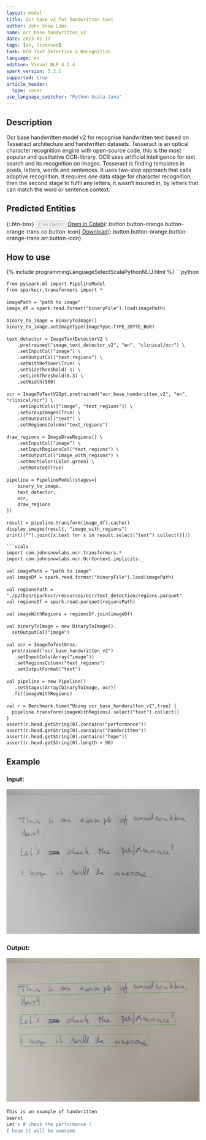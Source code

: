 ```yaml
---
layout: model
title: Оcr base v2 for handwritten text
author: John Snow Labs
name: ocr_base_handwritten_v2
date: 2023-01-17
tags: [en, licensed]
task: OCR Text Detection & Recognition
language: en
edition: Visual NLP 4.2.4
spark_version: 3.2.1
supported: true
article_header:
  type: cover
use_language_switcher: "Python-Scala-Java"
---
```


## Description

Ocr base handwritten model v2 for recognise handwritten text based on Tesseract architecture and handwritten datasets.
Tesseract is an optical character recognition engine with open-source code, this is the most popular and qualitative OCR-library. OCR uses artificial intelligence for text search and its recognition on images. Tesseract is finding templates in pixels, letters, words and sentences. It uses two-step approach that calls adaptive recognition. It requires one data stage for character recognition, then the second stage to fulfil any letters, it wasn’t insured in, by letters that can match the word or sentence context.

## Predicted Entities

{:.btn-box}
<button class="button button-orange" disabled>Live Demo</button>
[Open in Colab](https://colab.research.google.com/github/JohnSnowLabs/spark-ocr-workshop/blob/master/tutorials/Cards/SparkOcrImageToTextHandwritten_V2.ipynb){:.button.button-orange.button-orange-trans.co.button-icon}
[Download](https://s3.amazonaws.com/auxdata.johnsnowlabs.com/clinical/ocr/ocr_base_handwritten_v2_en_4.2.2_3.0_1670602309000.zip){:.button.button-orange.button-orange-trans.arr.button-icon}


## How to use

<div class="tabs-box" markdown="1">
{% include programmingLanguageSelectScalaPythonNLU.html %}
```python

    from pyspark.ml import PipelineModel
    from sparkocr.transformers import *

    imagePath = "path to image"
    image_df = spark.read.format("binaryFile").load(imagePath)

    binary_to_image = BinaryToImage() 
    binary_to_image.setImageType(ImageType.TYPE_3BYTE_BGR)
    
    text_detector = ImageTextDetectorV2 \
        .pretrained("image_text_detector_v2", "en", "clinical/ocr") \
        .setInputCol("image") \
        .setOutputCol("text_regions") \
        .setWithRefiner(True) \
        .setSizeThreshold(-1) \
        .setLinkThreshold(0.3) \
        .setWidth(500)
    
    ocr = ImageToTextV2Opt.pretrained("ocr_base_handwritten_v2", "en", "clinical/ocr") \
        .setInputCols(["image", "text_regions"]) \
        .setGroupImages(True) \
        .setOutputCol("text") \
        .setRegionsColumn("text_regions")
    
    draw_regions = ImageDrawRegions() \
        .setInputCol("image") \
        .setInputRegionsCol("text_regions") \
        .setOutputCol("image_with_regions") \
        .setRectColor(Color.green) \
        .setRotated(True)
    
    pipeline = PipelineModel(stages=[
        binary_to_image,
        text_detector,
        ocr,
        draw_regions
    ])

    result = pipeline.transform(image_df).cache()
    display_images(result, "image_with_regions")
    print(("").join([x.text for x in result.select("text").collect()]))
```
```scala
import com.johnsnowlabs.ocr.transformers.*
import com.johnsnowlabs.ocr.OcrContext.implicits._

val imagePath = "path to image"
val imageDf = spark.read.format("binaryFile").load(imagePath)

val regionsPath = "./python/sparkocr/resources/ocr/text_detection/regions.parquet"
val regionsDf = spark.read.parquet(regionsPath)

val imageWithRegions = regionsDf.join(imageDf)

val binaryToImage = new BinaryToImage().
  setOutputCol("image")

val ocr = ImageToTextOnnx.
  pretrained("ocr_base_handwritten_v2")
   .setInputCols(Array("image"))
   .setRegionsColumn("text_regions")
   .setOutputFormat("text")

val pipeline = new Pipeline()
   .setStages(Array(binaryToImage, ocr))
  .fit(imageWithRegions)

val r = Benchmark.time("Using ocr_base_handwritten_v2",true) {
  pipeline.transform(imageWithRegions).select("text").collect()
}
assert(r.head.getString(0).contains("performance"))
assert(r.head.getString(0).contains("handwritten"))
assert(r.head.getString(0).contains("hope"))
assert(r.head.getString(0).length > 90)
```
</div>

## Example

### Input:
![Screenshot](../../_examples_ocr/image3.png)

### Output:
![Screenshot](../../_examples_ocr/image3_out2.png)
```bash
This is an example of handwritten
beerxt
Let's # check the performance !
I hope it will be awesome
```



